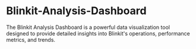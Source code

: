 # Blinkit-Analysis-Dashboard
The Blinkit Analysis Dashboard is a powerful data visualization tool designed to provide detailed insights into Blinkit's operations, performance metrics, and trends.
